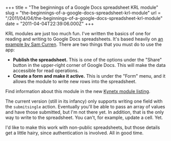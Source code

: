 +++
title = "The beginnings of a Google Docs spreadsheet KRL module"
slug = "the-beginnings-of-a-google-docs-spreadsheet-krl-module"
url = "/2011/04/04/the-beginnings-of-a-google-docs-spreadsheet-krl-module"
date = "2011-04-04T22:39:06.000Z"
+++

KRL modules are just too much fun. I've written the basics of one for reading and writing to Google Docs spreadsheets. It's based heavily on <a href="https://gist.github.com/621183">an example by Sam Curren</a>. There are two things that you must do to use the app:
<ul>
	<li><strong>Publish the spreadsheet.</strong> This is one of the options under the "Share" button in the upper-right corner of Google Docs. This will make the data accessible for read operations.</li>
	<li><strong>Create a form and make it active.</strong> This is under the "Form" menu, and it allows the module to write new rows into the spreadsheet.</li>
</ul>

Find information about this module in the new <a href="http://apps.kynetx.com/modules/a163x73">Kynetx module listing</a>.

The current version (still in its infancy) only supports writing one field with the <code>submitsingle</code> action. Eventually you'll be able to pass an array of values and have those submitted, but I'm not there yet. In addition, that is the only way to write to the spreadsheet. You can't, for example, update a cell. Yet.

I'd like to make this work with non-public spreadsheets, but those details get a little hairy, since authentication is involved. All in good time.